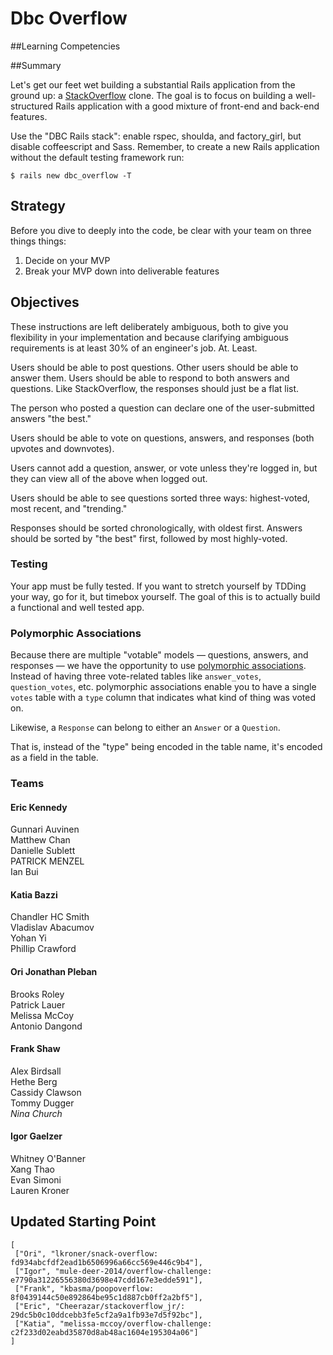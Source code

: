 # Dbc Overflow
##Learning Competencies

##Summary

 Let's get our feet wet building a substantial Rails application from the ground up: a [StackOverflow](stackoverflow.com) clone.  The goal is to focus on building a well-structured Rails application with a good mixture of front-end and back-end features.

Use the "DBC Rails stack": enable rspec, shoulda, and factory_girl, but disable coffeescript and Sass. Remember, to create a new Rails application without the default testing framework run:

```text
$ rails new dbc_overflow -T
```

## Strategy

Before you dive to deeply into the code, be clear with your team on three things things:

1. Decide on your MVP
2. Break your MVP down into deliverable features

## Objectives

These instructions are left deliberately ambiguous, both to give you flexibility in your implementation and because clarifying ambiguous requirements is at least 30% of an engineer's job.  At.  Least.

Users should be able to post questions.  Other users should be able to answer them.  Users should be able to respond to both answers and questions.  Like StackOverflow, the responses should just be a flat list.

The person who posted a question can declare one of the user-submitted answers "the best."

Users should be able to vote on questions, answers, and responses (both upvotes and downvotes).

Users cannot add a question, answer, or vote unless they're logged in, but they can view all of the above when logged out.

Users should be able to see questions sorted three ways: highest-voted, most recent, and "trending."

Responses should be sorted chronologically, with oldest first.  Answers should be sorted by "the best" first, followed by most highly-voted.

### Testing

Your app must be fully tested.  If you want to stretch yourself by TDDing your way, go for it, but timebox yourself. The goal of this is to actually build a functional and well tested app.

### Polymorphic Associations

Because there are multiple "votable" models &mdash; questions, answers, and responses &mdash; we have the opportunity to use [polymorphic associations](http://guides.rubyonrails.org/association_basics.html#polymorphic-associations).  Instead of having three vote-related tables like `answer_votes`, `question_votes`, etc. polymorphic associations enable you to have a single `votes` table with a `type` column that indicates what kind of thing was voted on.

Likewise, a `Response` can belong to either an `Answer` or a `Question`.

That is, instead of the "type" being encoded in the table name, it's encoded as a field in the table.

### Teams


#### Eric Kennedy

Gunnari Auvinen  
Matthew Chan  
Danielle Sublett  
PATRICK MENZEL  
Ian Bui  

#### Katia Bazzi

Chandler HC Smith  
Vladislav Abacumov  
Yohan Yi  
Phillip Crawford  

#### Ori Jonathan Pleban

Brooks Roley  
Patrick Lauer  
Melissa McCoy  
Antonio Dangond  

#### Frank Shaw

Alex Birdsall  
Hethe Berg  
Cassidy Clawson  
Tommy Dugger  
_Nina Church_

#### Igor Gaelzer

Whitney O'Banner  
Xang Thao  
Evan Simoni  
Lauren Kroner  


## Updated Starting Point

    [
     ["Ori", "lkroner/snack-overflow: fd934abcfdf2ead1b6506996a66cc569e446c9b4"],
     ["Igor", "mule-deer-2014/overflow-challenge: e7790a31226556380d3698e47cdd167e3edde591"],
     ["Frank", "kbasma/poopoverflow: 8f0439144c50e892864be95c1d887cb0ff2a2bf5"],
     ["Eric", "Cheerazar/stackoverflow_jr/: 29dc5b0c10ddcebb3fe5cf2a9a1fb93e7d5f92bc"],
     ["Katia", "melissa-mccoy/overflow-challenge: c2f233d02eabd35870d8ab48ac1604e195304a06"]
    ]
